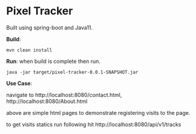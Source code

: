 # Pixel Tracker
Built using spring-boot and Java11.

**Build**:

`mvn clean install
`

**Run**: when build is complete then run.

`java -jar target/pixel-tracker-0.0.1-SNAPSHOT.jar 
`

**Use Case**:

navigate to http://localhost:8080/contact.html, http://localhost:8080/About.html

above are simple html pages to demonstrate registering visits to the page.

to get visits statics run following hit http://localhost:8080/api/v1/tracks
